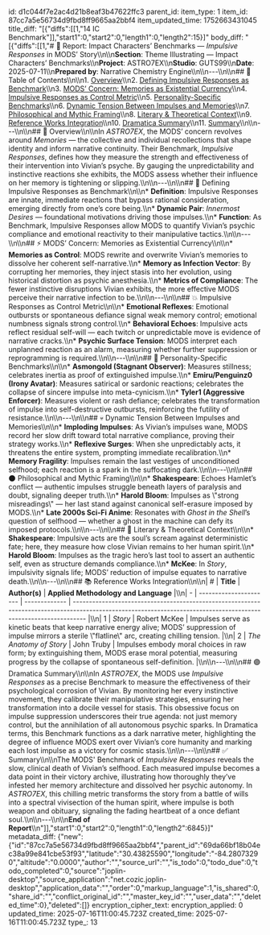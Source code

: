 id: d1c044f7e2ac4d21b8eaf3b47622ffc3
parent_id: 
item_type: 1
item_id: 87cc7a5e56734d9fbd8ff9665aa2bbf4
item_updated_time: 1752663431045
title_diff: "[{\"diffs\":[[1,\"14 IC Benchmark\"]],\"start1\":0,\"start2\":0,\"length1\":0,\"length2\":15}]"
body_diff: "[{\"diffs\":[[1,\"# 📘 Report: Impact Characters’ Benchmarks — *Impulsive Responses* in MODS’ Story\\\n\\\n**Section**: Theme Illustrating — Impact Characters’ Benchmarks\\\n**Project**: ASTRO7EX\\\n**Studio**: GUTS99\\\n**Date**: 2025-07-11\\\n**Prepared by**: Narrative Chemistry Engine\\\n\\\n---\\\n\\\n## 📓 Table of Contents\\\n\\\n1. [Overview](#overview)\\\n2. [Defining Impulsive Responses as Benchmark](#defining-impulsive-responses-as-benchmark)\\\n3. [MODS’ Concern: Memories as Existential Currency](#mods-concern-memories-as-existential-currency)\\\n4. [Impulsive Responses as Control Metric](#impulsive-responses-as-control-metric)\\\n5. [Personality-Specific Benchmarks](#personality-specific-benchmarks)\\\n6. [Dynamic Tension Between Impulses and Memories](#dynamic-tension-between-impulses-and-memories)\\\n7. [Philosophical and Mythic Framing](#philosophical-and-mythic-framing)\\\n8. [Literary & Theoretical Context](#literary--theoretical-context)\\\n9. [Reference Works Integration](#reference-works-integration)\\\n10. [Dramatica Summary](#dramatica-summary)\\\n11. [Summary](#summary)\\\n\\\n---\\\n\\\n## 🧠 Overview\\\n\\\nIn *ASTRO7EX*, the MODS’ concern revolves around *Memories* — the collective and individual recollections that shape identity and inform narrative continuity. Their Benchmark, *Impulsive Responses*, defines how they measure the strength and effectiveness of their intervention into Vivian’s psyche. By gauging the unpredictability and instinctive reactions she exhibits, the MODS assess whether their influence on her memory is tightening or slipping.\\\n\\\n---\\\n\\\n## 🎯 Defining Impulsive Responses as Benchmark\\\n\\\n* **Definition**: Impulsive Responses are innate, immediate reactions that bypass rational consideration, emerging directly from one’s core being.\\\n* **Dynamic Pair**: *Innermost Desires* — foundational motivations driving those impulses.\\\n* **Function**: As Benchmark, Impulsive Responses allow MODS to quantify Vivian’s psychic compliance and emotional reactivity to their manipulative tactics.\\\n\\\n---\\\n\\\n## ⚡ MODS’ Concern: Memories as Existential Currency\\\n\\\n* **Memories as Control**: MODS rewrite and overwrite Vivian’s memories to dissolve her coherent self-narrative.\\\n* **Memory as Infection Vector**: By corrupting her memories, they inject stasis into her evolution, using historical distortion as psychic anesthesia.\\\n* **Metrics of Compliance**: The fewer instinctive disruptions Vivian exhibits, the more effective MODS perceive their narrative infection to be.\\\n\\\n---\\\n\\\n## 💥 Impulsive Responses as Control Metric\\\n\\\n* **Emotional Reflexes**: Emotional outbursts or spontaneous defiance signal weak memory control; emotional numbness signals strong control.\\\n* **Behavioral Echoes**: Impulsive acts reflect residual self-will — each twitch or unpredictable move is evidence of narrative cracks.\\\n* **Psychic Surface Tension**: MODS interpret each unplanned reaction as an alarm, measuring whether further suppression or reprogramming is required.\\\n\\\n---\\\n\\\n## 🔮 Personality-Specific Benchmarks\\\n\\\n* **Asmongold (Stagnant Observer)**: Measures stillness; celebrates inertia as proof of extinguished impulse.\\\n* **Emiru/Penguinz0 (Irony Avatar)**: Measures satirical or sardonic reactions; celebrates the collapse of sincere impulse into meta-cynicism.\\\n* **Tyler1 (Aggressive Enforcer)**: Measures violent or rash defiance; celebrates the transformation of impulse into self-destructive outbursts, reinforcing the futility of resistance.\\\n\\\n---\\\n\\\n## 💀 Dynamic Tension Between Impulses and Memories\\\n\\\n* **Imploding Impulses**: As Vivian’s impulses wane, MODS record her slow drift toward total narrative compliance, proving their strategy works.\\\n* **Reflexive Surges**: When she unpredictably acts, it threatens the entire system, prompting immediate recalibration.\\\n* **Memory Fragility**: Impulses remain the last vestiges of unconditioned selfhood; each reaction is a spark in the suffocating dark.\\\n\\\n---\\\n\\\n## 🌑 Philosophical and Mythic Framing\\\n\\\n* **Shakespeare**: Echoes Hamlet’s conflict — authentic impulses struggle beneath layers of paralysis and doubt, signaling deeper truth.\\\n* **Harold Bloom**: Impulses as \\\"strong misreadings\\\" — her last stand against canonical self-erasure imposed by MODS.\\\n* **Late 2000s Sci-Fi Anime**: Resonates with *Ghost in the Shell*’s question of selfhood — whether a ghost in the machine can defy its imposed protocols.\\\n\\\n---\\\n\\\n## 📖 Literary & Theoretical Context\\\n\\\n* **Shakespeare**: Impulsive acts are the soul’s scream against deterministic fate; here, they measure how close Vivian remains to her human spirit.\\\n* **Harold Bloom**: Impulses as the tragic hero’s last tool to assert an authentic self, even as structure demands compliance.\\\n* **McKee**: In *Story*, impulsivity signals life; MODS’ reduction of impulse equates to narrative death.\\\n\\\n---\\\n\\\n## 📚 Reference Works Integration\\\n\\\n| # | **Title**              | **Author(s)** | **Applied Methodology and Language**                                                                                                                             |\\\n| - | ---------------------- | ------------- | ---------------------------------------------------------------------------------------------------------------------------------------------------------------- |\\\n| 1 | *Story*                | Robert McKee  | Impulses serve as kinetic beats that keep narrative energy alive; MODS’ suppression of impulse mirrors a sterile \\\"flatline\\\" arc, creating chilling tension.      |\\\n| 2 | *The Anatomy of Story* | John Truby    | Impulses embody moral choices in raw form; by extinguishing them, MODS erase moral potential, measuring progress by the collapse of spontaneous self-definition. |\\\n\\\n---\\\n\\\n## 🟣 Dramatica Summary\\\n\\\nIn *ASTRO7EX*, the MODS use *Impulsive Responses* as a precise Benchmark to measure the effectiveness of their psychological corrosion of Vivian. By monitoring her every instinctive movement, they calibrate their manipulative strategies, ensuring her transformation into a docile vessel for stasis. This obsessive focus on impulse suppression underscores their true agenda: not just memory control, but the annihilation of all autonomous psychic sparks. In Dramatica terms, this Benchmark functions as a dark narrative meter, highlighting the degree of influence MODS exert over Vivian’s core humanity and marking each lost impulse as a victory for cosmic stasis.\\\n\\\n---\\\n\\\n## ✅ Summary\\\n\\\nThe MODS' Benchmark of *Impulsive Responses* reveals the slow, clinical death of Vivian’s selfhood. Each measured impulse becomes a data point in their victory archive, illustrating how thoroughly they’ve infested her memory architecture and dissolved her psychic autonomy. In *ASTRO7EX*, this chilling metric transforms the story from a battle of wills into a spectral vivisection of the human spirit, where impulse is both weapon and obituary, signaling the fading heartbeat of a once defiant soul.\\\n\\\n---\\\n\\\n**End of Report**\\\n\"]],\"start1\":0,\"start2\":0,\"length1\":0,\"length2\":6845}]"
metadata_diff: {"new":{"id":"87cc7a5e56734d9fbd8ff9665aa2bbf4","parent_id":"69da66bf18b04ec38a99e841cbe53f93","latitude":"30.43825590","longitude":"-84.28073290","altitude":"0.0000","author":"","source_url":"","is_todo":0,"todo_due":0,"todo_completed":0,"source":"joplin-desktop","source_application":"net.cozic.joplin-desktop","application_data":"","order":0,"markup_language":1,"is_shared":0,"share_id":"","conflict_original_id":"","master_key_id":"","user_data":"","deleted_time":0},"deleted":[]}
encryption_cipher_text: 
encryption_applied: 0
updated_time: 2025-07-16T11:00:45.723Z
created_time: 2025-07-16T11:00:45.723Z
type_: 13